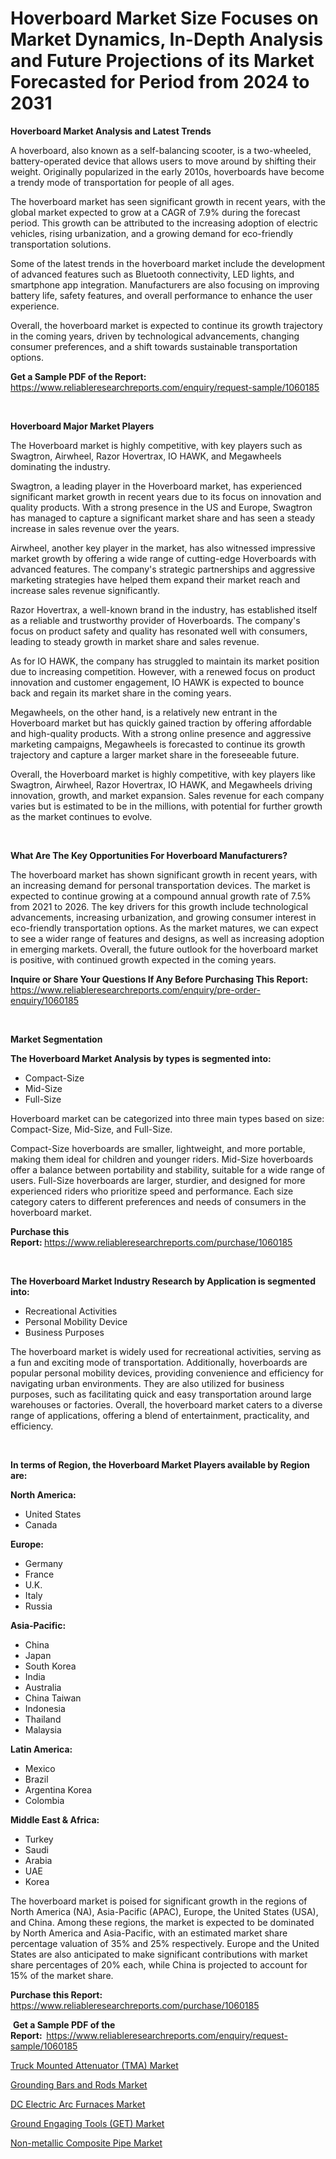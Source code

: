 <p><h1>Hoverboard Market Size Focuses on Market Dynamics, In-Depth Analysis and Future Projections of its Market Forecasted for Period from 2024 to 2031</h1></p><p><strong>Hoverboard Market Analysis and Latest Trends</strong></p>
<p><p>A hoverboard, also known as a self-balancing scooter, is a two-wheeled, battery-operated device that allows users to move around by shifting their weight. Originally popularized in the early 2010s, hoverboards have become a trendy mode of transportation for people of all ages.</p><p>The hoverboard market has seen significant growth in recent years, with the global market expected to grow at a CAGR of 7.9% during the forecast period. This growth can be attributed to the increasing adoption of electric vehicles, rising urbanization, and a growing demand for eco-friendly transportation solutions.</p><p>Some of the latest trends in the hoverboard market include the development of advanced features such as Bluetooth connectivity, LED lights, and smartphone app integration. Manufacturers are also focusing on improving battery life, safety features, and overall performance to enhance the user experience.</p><p>Overall, the hoverboard market is expected to continue its growth trajectory in the coming years, driven by technological advancements, changing consumer preferences, and a shift towards sustainable transportation options.</p></p>
<p><strong>Get a Sample PDF of the Report:&nbsp;</strong> <a href="https://www.reliableresearchreports.com/enquiry/request-sample/1060185">https://www.reliableresearchreports.com/enquiry/request-sample/1060185</a></p>
<p>&nbsp;</p>
<p><strong>Hoverboard Major Market Players</strong></p>
<p><p>The Hoverboard market is highly competitive, with key players such as Swagtron, Airwheel, Razor Hovertrax, IO HAWK, and Megawheels dominating the industry. </p><p>Swagtron, a leading player in the Hoverboard market, has experienced significant market growth in recent years due to its focus on innovation and quality products. With a strong presence in the US and Europe, Swagtron has managed to capture a significant market share and has seen a steady increase in sales revenue over the years.</p><p>Airwheel, another key player in the market, has also witnessed impressive market growth by offering a wide range of cutting-edge Hoverboards with advanced features. The company's strategic partnerships and aggressive marketing strategies have helped them expand their market reach and increase sales revenue significantly.</p><p>Razor Hovertrax, a well-known brand in the industry, has established itself as a reliable and trustworthy provider of Hoverboards. The company's focus on product safety and quality has resonated well with consumers, leading to steady growth in market share and sales revenue.</p><p>As for IO HAWK, the company has struggled to maintain its market position due to increasing competition. However, with a renewed focus on product innovation and customer engagement, IO HAWK is expected to bounce back and regain its market share in the coming years.</p><p>Megawheels, on the other hand, is a relatively new entrant in the Hoverboard market but has quickly gained traction by offering affordable and high-quality products. With a strong online presence and aggressive marketing campaigns, Megawheels is forecasted to continue its growth trajectory and capture a larger market share in the foreseeable future.</p><p>Overall, the Hoverboard market is highly competitive, with key players like Swagtron, Airwheel, Razor Hovertrax, IO HAWK, and Megawheels driving innovation, growth, and market expansion. Sales revenue for each company varies but is estimated to be in the millions, with potential for further growth as the market continues to evolve.</p></p>
<p>&nbsp;</p>
<p><strong>What Are The Key Opportunities For Hoverboard Manufacturers?</strong></p>
<p><p>The hoverboard market has shown significant growth in recent years, with an increasing demand for personal transportation devices. The market is expected to continue growing at a compound annual growth rate of 7.5% from 2021 to 2026. The key drivers for this growth include technological advancements, increasing urbanization, and growing consumer interest in eco-friendly transportation options. As the market matures, we can expect to see a wider range of features and designs, as well as increasing adoption in emerging markets. Overall, the future outlook for the hoverboard market is positive, with continued growth expected in the coming years.</p></p>
<p><strong>Inquire or Share Your Questions If Any Before Purchasing This Report:</strong> <a href="https://www.reliableresearchreports.com/enquiry/pre-order-enquiry/1060185">https://www.reliableresearchreports.com/enquiry/pre-order-enquiry/1060185</a></p>
<p>&nbsp;</p>
<p><strong>Market Segmentation</strong></p>
<p><strong>The Hoverboard Market Analysis by types is segmented into:</strong></p>
<p><ul><li>Compact-Size</li><li>Mid-Size</li><li>Full-Size</li></ul></p>
<p><p>Hoverboard market can be categorized into three main types based on size: Compact-Size, Mid-Size, and Full-Size. </p><p>Compact-Size hoverboards are smaller, lightweight, and more portable, making them ideal for children and younger riders. Mid-Size hoverboards offer a balance between portability and stability, suitable for a wide range of users. Full-Size hoverboards are larger, sturdier, and designed for more experienced riders who prioritize speed and performance. Each size category caters to different preferences and needs of consumers in the hoverboard market.</p></p>
<p><strong>Purchase this Report:&nbsp;</strong><a href="https://www.reliableresearchreports.com/purchase/1060185">https://www.reliableresearchreports.com/purchase/1060185</a></p>
<p>&nbsp;</p>
<p><strong>The Hoverboard Market Industry Research by Application is segmented into:</strong></p>
<p><ul><li>Recreational Activities</li><li>Personal Mobility Device</li><li>Business Purposes</li></ul></p>
<p><p>The hoverboard market is widely used for recreational activities, serving as a fun and exciting mode of transportation. Additionally, hoverboards are popular personal mobility devices, providing convenience and efficiency for navigating urban environments. They are also utilized for business purposes, such as facilitating quick and easy transportation around large warehouses or factories. Overall, the hoverboard market caters to a diverse range of applications, offering a blend of entertainment, practicality, and efficiency.</p></p>
<p>&nbsp;</p>
<p><strong>In terms of Region, the Hoverboard Market Players available by Region are:</strong></p>
<p>
    <p> <strong> North America: </strong>
        <ul>
            <li>United States</li>
            <li>Canada</li>
        </ul>
        </p> 
    <p> <strong> Europe: </strong>
        <ul>
            <li>Germany</li>
            <li>France</li>
            <li>U.K.</li>
            <li>Italy</li>
            <li>Russia</li>
        </ul>
        </p> 
    <p> <strong> Asia-Pacific: </strong>
        <ul>
            <li>China</li>
            <li>Japan</li>
            <li>South Korea</li>
            <li>India</li>
            <li>Australia</li>
            <li>China Taiwan</li>
            <li>Indonesia</li>
            <li>Thailand</li>
            <li>Malaysia</li>
        </ul>
        </p> 
    <p> <strong> Latin America: </strong>
        <ul>
            <li>Mexico</li>
            <li>Brazil</li>
            <li>Argentina Korea</li>
            <li>Colombia</li>
        </ul>
        </p> 
    <p> <strong> Middle East & Africa: </strong>
        <ul>
            <li>Turkey</li>
            <li>Saudi</li>
            <li>Arabia</li>
            <li>UAE</li>
            <li>Korea</li>
        </ul>
    </p>
    </p>
<p><p>The hoverboard market is poised for significant growth in the regions of North America (NA), Asia-Pacific (APAC), Europe, the United States (USA), and China. Among these regions, the market is expected to be dominated by North America and Asia-Pacific, with an estimated market share percentage valuation of 35% and 25% respectively. Europe and the United States are also anticipated to make significant contributions with market share percentages of 20% each, while China is projected to account for 15% of the market share.</p></p>
<p><strong>Purchase this Report: </strong><a href="https://www.reliableresearchreports.com/purchase/1060185">https://www.reliableresearchreports.com/purchase/1060185</a></p>
<p>&nbsp;<strong>Get a Sample PDF of the Report:&nbsp;&nbsp;</strong><a href="https://www.reliableresearchreports.com/enquiry/request-sample/1060185">https://www.reliableresearchreports.com/enquiry/request-sample/1060185</a></p>
<p><strong></strong></p>
<p><p><a href="https://medium.com/@christinascott1938/truck-mounted-attenuator-tma-market-the-key-to-successful-business-strategy-forecast-till-2031-2abdf338b880">Truck Mounted Attenuator (TMA) Market</a></p><p><a href="https://medium.com/@laurenbrown1918/grounding-bars-and-rods-market-share-evolution-and-market-growth-trends-2024-2031-8cc28fea83e7">Grounding Bars and Rods Market</a></p><p><a href="https://medium.com/@christinascott1938/dc-electric-arc-furnaces-market-research-report-its-history-and-forecast-2024-to-2031-eb8e2004611a">DC Electric Arc Furnaces Market</a></p><p><a href="https://medium.com/@laurenbrown1918/ground-engaging-tools-get-market-the-key-to-successful-business-strategy-forecast-till-2031-f50ad0c36ba5">Ground Engaging Tools (GET) Market</a></p><p><a href="https://medium.com/@christinascott1938/non-metallic-composite-pipe-market-trends-forecast-and-competitive-analysis-to-2031-0497fba9c74f">Non-metallic Composite Pipe Market</a></p></p>